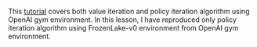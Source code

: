 This [tutorial](https://www.analyticsvidhya.com/blog/2018/09/reinforcement-learning-model-based-planning-dynamic-programming/) covers both value iteration and policy iteration
algorithm using OpenAI gym environment. In this lesson, I have reproduced only policy iteration algorithm using FrozenLake-v0 environment from OpenAI gym environment.
